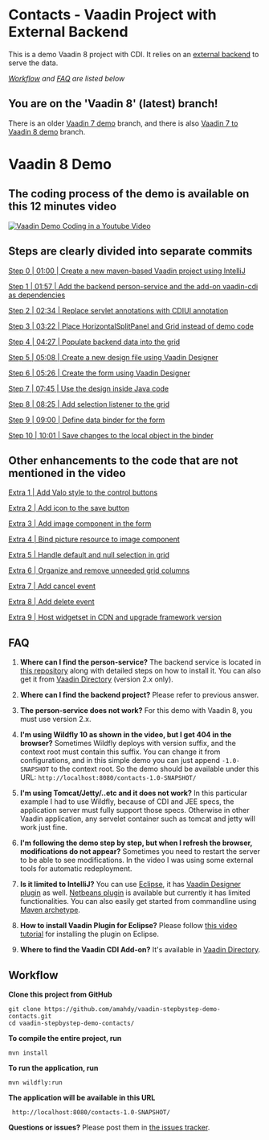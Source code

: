 Contacts - Vaadin Project with External Backend
=

This is a demo Vaadin 8 project with CDI. It relies on an [external backend](https://github.com/amahdy/person-service) to serve the data.

*[Workflow](#workflow) and [FAQ](#faq) are listed below*

You are on the 'Vaadin 8' (latest) branch!
-

There is an older [Vaadin 7 demo](https://github.com/amahdy/vaadin-stepbystep-demo-contacts/tree/vaadin7) branch,
and there is also [Vaadin 7 to Vaadin 8 demo](https://github.com/amahdy/vaadin-stepbystep-demo-contacts/tree/vaadin7-to-vaadin8) branch.

Vaadin 8 Demo
=

The coding process of the demo is available on this 12 minutes video
-

[![Vaadin Demo Coding in a Youtube Video](http://img.youtube.com/vi/Lwhg3NrOLVA/0.jpg)](https://www.youtube.com/watch?v=Lwhg3NrOLVA)

Steps are clearly divided into separate commits
-

[Step 0 | 01:00 | Create a new maven-based Vaadin project using IntelliJ](https://github.com/amahdy/vaadin-stepbystep-demo-contacts/commit/f767c14e6a88262eee2403c5ee1ff78c7ecb5d8b)

[Step 1 | 01:57 | Add the backend person-service and the add-on vaadin-cdi as dependencies](https://github.com/amahdy/vaadin-stepbystep-demo-contacts/commit/86f4376c79bb15d63b7fc8931c586144aa67166b)

[Step 2 | 02:34 | Replace servlet annotations with CDIUI annotation](https://github.com/amahdy/vaadin-stepbystep-demo-contacts/commit/f6e91424438dd03dd9c89b1dd56f71e7683f10d3)

[Step 3 | 03:22 | Place HorizontalSplitPanel and Grid instead of demo code](https://github.com/amahdy/vaadin-stepbystep-demo-contacts/commit/c680896296910c70be087bb06bec88c2cc10241c)

[Step 4 | 04:27 | Populate backend data into the grid](https://github.com/amahdy/vaadin-stepbystep-demo-contacts/commit/6a40fe37d03dedf34eb0ea5ad001f35f56e7cd40)

[Step 5 | 05:08 | Create a new design file using Vaadin Designer](https://github.com/amahdy/vaadin-stepbystep-demo-contacts/commit/df19c716d0ca6e5a311e2f04fcd8b903c8643f2f)

[Step 6 | 05:26 | Create the form using Vaadin Designer](https://github.com/amahdy/vaadin-stepbystep-demo-contacts/commit/b1a0537f1ff311db54e26874d5fb6abebd3b998c)

[Step 7 | 07:45 | Use the design inside Java code](https://github.com/amahdy/vaadin-stepbystep-demo-contacts/commit/4306a341b597c709c97f41939dea614031cfac80)

[Step 8 | 08:25 | Add selection listener to the grid](https://github.com/amahdy/vaadin-stepbystep-demo-contacts/commit/15432ac3b47514055974d7f58e4416a1d0beb37d)

[Step 9 | 09:00 | Define data binder for the form](https://github.com/amahdy/vaadin-stepbystep-demo-contacts/commit/d497b2680d9aef835a6c3c54d7dcae5769ff7d31)

[Step 10 | 10:01 | Save changes to the local object in the binder](https://github.com/amahdy/vaadin-stepbystep-demo-contacts/commit/e658130c014ca04ab49f980fdf39e81718fb7a41)

Other enhancements to the code that are not mentioned in the video
-

[Extra 1 | Add Valo style to the control buttons](https://github.com/amahdy/vaadin-stepbystep-demo-contacts/commit/fdfc29ae65f443b257012ced4ad681426f0afd6a)

[Extra 2 | Add icon to the save button](https://github.com/amahdy/vaadin-stepbystep-demo-contacts/commit/0abe754541f2abfccd3365bb447b4423f7b6e547)

[Extra 3 | Add image component in the form](https://github.com/amahdy/vaadin-stepbystep-demo-contacts/commit/15c70cfbcdd9b54031f22c6e6c7a3a9bcca8405c)

[Extra 4 | Bind picture resource to image component](https://github.com/amahdy/vaadin-stepbystep-demo-contacts/commit/f9308f428f7db5c60ca3556145126b89adb70a6b)

[Extra 5 | Handle default and null selection in grid](https://github.com/amahdy/vaadin-stepbystep-demo-contacts/commit/27a5318a15cd62def369bd70075bb33c36277fd4)

[Extra 6 | Organize and remove unneeded grid columns](https://github.com/amahdy/vaadin-stepbystep-demo-contacts/commit/5aa3539ffb801fb76ae97d97fce1055bbb192bac)

[Extra 7 | Add cancel event](https://github.com/amahdy/vaadin-stepbystep-demo-contacts/commit/f3d83044bd7ad69aed9d6d21d822eb87b494cdd5)

[Extra 8 | Add delete event](https://github.com/amahdy/vaadin-stepbystep-demo-contacts/commit/073cf84d95ce34d9d9a7a13328ecaf05b25ad2ed)

[Extra 9 | Host widgetset in CDN and upgrade framework version](https://github.com/amahdy/vaadin-stepbystep-demo-contacts/commit/54e49bb711830128ad717f1beef6df3a3cbd44f9)

FAQ
-

1. **Where can I find the person-service?**
The backend service is located in [this repository](https://github.com/amahdy/person-service/tree/1.2) along with detailed steps on how to install it.
You can also get it from [Vaadin Directory](https://vaadin.com/directory#!addon/demo-person-service) (version 2.x only).

1. **Where can I find the backend project?**
Please refer to previous answer.

1. **The person-service does not work?**
For this demo with  Vaadin 8, you must use version 2.x.

1. **I'm using Wildfly 10 as shown in the video, but I get 404 in the browser?** Sometimes Wildfly deploys with version suffix, and the context root must contain this suffix. You can change it from configurations, and in this simple demo you can just append `-1.0-SNAPSHOT` to the context root. So the demo should be available under this URL: `http://localhost:8080/contacts-1.0-SNAPSHOT/`

1. **I'm using Tomcat/Jetty/..etc and it does not work?** In this particular example I had to use Wildfly, because of CDI and JEE specs, the application server must fully support those specs. Otherwise in other Vaadin application, any servelet container such as tomcat and jetty will work just fine.

1. **I'm following the demo step by step, but when I refresh the browser, modifications do not appear?** Sometimes you need to restart the server to be able to see modifications. In the video I was using some external tools for automatic redeployment.

1. **Is it limited to IntelliJ?**
You can use [Eclipse](https://www.youtube.com/embed/k47CkTx9hUw?start=39&end=94&version=3), it has [Vaadin Designer plugin](https://vaadin.com/designer/get-started#intellij) as well. [Netbeans plugin](http://plugins.netbeans.org/plugin/50531/vaadin-plug-in-for-netbeans) is available but currently it has limited functionalities.
You can also easily get started from commandline using [Maven archetype](https://vaadin.com/maven).

1. **How to install Vaadin Plugin for Eclipse?**
Please follow [this video tutorial](https://youtu.be/o93ofXBIkf8?t=36s) for installing the plugin on Eclipse.

1. **Where to find the Vaadin CDI Add-on?**
It's available in [Vaadin Directory](https://vaadin.com/directory#!addon/vaadin-cdi).

Workflow
-

**Clone this project from GitHub**

    git clone https://github.com/amahdy/vaadin-stepbystep-demo-contacts.git
    cd vaadin-stepbystep-demo-contacts/

**To compile the entire project, run**

    mvn install

**To run the application, run**

    mvn wildfly:run

**The application will be available in this URL**

     http://localhost:8080/contacts-1.0-SNAPSHOT/

**Questions or issues?**
Please post them in [the issues tracker](https://github.com/amahdy/vaadin-stepbystep-demo-contacts/issues).